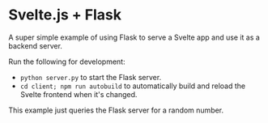 # Svelte.js + Flask

A super simple example of using Flask to serve a Svelte app and use it as a backend server.

Run the following for development:

- `python server.py` to start the Flask server.
- `cd client; npm run autobuild` to automatically build and reload the Svelte frontend when it's changed.

This example just queries the Flask server for a random number.
